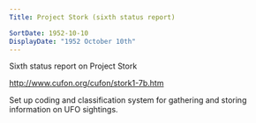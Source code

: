 ```yaml
---
Title: Project Stork (sixth status report)

SortDate: 1952-10-10
DisplayDate: "1952 October 10th"
---
```


Sixth status report on Project Stork

http://www.cufon.org/cufon/stork1-7b.htm

Set up coding and classification system for gathering and storing information on UFO sightings.